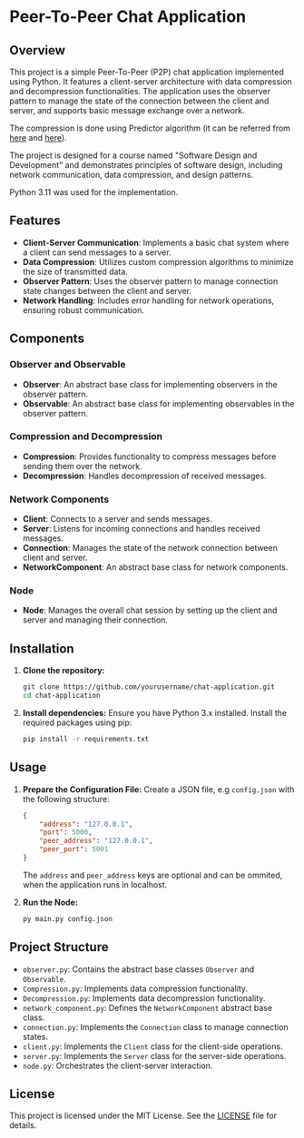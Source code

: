 # Peer-To-Peer Chat Application

## Overview

This project is a simple Peer-To-Peer (P2P) chat application implemented using Python. It features a client-server architecture with data compression and decompression functionalities. The application uses the observer pattern to manage the state of the connection between the client and server, and supports basic message exchange over a network.

The compression is done using Predictor algorithm (it can be referred from [here](https://datatracker.ietf.org/doc/rfc1978/) and [here](https://dl.acm.org/doi/10.1145/42005.42031)).

The project is designed for a course named "Software Design and Development" and demonstrates principles of software design, including network communication, data compression, and design patterns.

Python 3.11 was used for the implementation.
## Features

- **Client-Server Communication**: Implements a basic chat system where a client can send messages to a server.
- **Data Compression**: Utilizes custom compression algorithms to minimize the size of transmitted data.
- **Observer Pattern**: Uses the observer pattern to manage connection state changes between the client and server.
- **Network Handling**: Includes error handling for network operations, ensuring robust communication.

## Components

### Observer and Observable

- **Observer**: An abstract base class for implementing observers in the observer pattern.
- **Observable**: An abstract base class for implementing observables in the observer pattern.

### Compression and Decompression

- **Compression**: Provides functionality to compress messages before sending them over the network.
- **Decompression**: Handles decompression of received messages.

### Network Components

- **Client**: Connects to a server and sends messages.
- **Server**: Listens for incoming connections and handles received messages.
- **Connection**: Manages the state of the network connection between client and server.
- **NetworkComponent**: An abstract base class for network components.

### Node

- **Node**: Manages the overall chat session by setting up the client and server and managing their connection.

## Installation

1. **Clone the repository:**
   ```bash
   git clone https://github.com/yourusername/chat-application.git
   cd chat-application
   ```

2. **Install dependencies:**
   Ensure you have Python 3.x installed. Install the required packages using pip:
   ```bash
   pip install -r requirements.txt
   ```

## Usage

1. **Prepare the Configuration File:**
   Create a JSON file, e.g `config.json` with the following structure:
   ```json
   {
       "address": "127.0.0.1",
       "port": 5000,
       "peer_address": "127.0.0.1",
       "peer_port": 5001
   }
   ```
   The ```address``` and ```peer_address``` keys are optional and can be ommited, when the application runs in localhost.

2. **Run the Node:**
   ```bash
   py main.py config.json
   ```

## Project Structure

- `observer.py`: Contains the abstract base classes `Observer` and `Observable`.
- `Compression.py`: Implements data compression functionality.
- `Decompression.py`: Implements data decompression functionality.
- `network_component.py`: Defines the `NetworkComponent` abstract base class.
- `connection.py`: Implements the `Connection` class to manage connection states.
- `client.py`: Implements the `Client` class for the client-side operations.
- `server.py`: Implements the `Server` class for the server-side operations.
- `node.py`: Orchestrates the client-server interaction.

## License

This project is licensed under the MIT License. See the [LICENSE](LICENSE) file for details.
